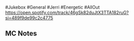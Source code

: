 #Jukebox #General #Jerri #Energetic #AllOut
https://open.spotify.com/track/46gSk82duJtX3TTA182ruG?si=489f9de99c2c4775
## MC Notes